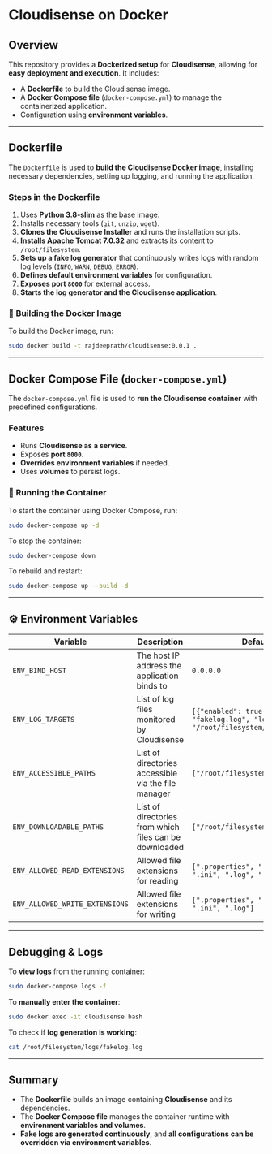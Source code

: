 # Cloudisense on Docker

## Overview
This repository provides a **Dockerized setup** for **Cloudisense**, allowing for **easy deployment and execution**. It includes:
- A **Dockerfile** to build the Cloudisense image.
- A **Docker Compose file** (`docker-compose.yml`) to manage the containerized application.
- Configuration using **environment variables**.

---

## Dockerfile
The `Dockerfile` is used to **build the Cloudisense Docker image**, installing necessary dependencies, setting up logging, and running the application.

### Steps in the Dockerfile
1. Uses **Python 3.8-slim** as the base image.
2. Installs necessary tools (`git`, `unzip`, `wget`).
3. **Clones the Cloudisense Installer** and runs the installation scripts.
4. **Installs Apache Tomcat 7.0.32** and extracts its content to `/root/filesystem`.
5. **Sets up a fake log generator** that continuously writes logs with random log levels (`INFO`, `WARN`, `DEBUG`, `ERROR`).
6. **Defines default environment variables** for configuration.
7. **Exposes port `8000`** for external access.
8. **Starts the log generator and the Cloudisense application**.

### 🔹 Building the Docker Image
To build the Docker image, run:
```bash
sudo docker build -t rajdeeprath/cloudisense:0.0.1 .
```

---

## Docker Compose File (`docker-compose.yml`)
The `docker-compose.yml` file is used to **run the Cloudisense container** with predefined configurations.

### Features
- Runs **Cloudisense as a service**.
- Exposes **port `8000`**.
- **Overrides environment variables** if needed.
- Uses **volumes** to persist logs.

### 🔹 Running the Container
To start the container using Docker Compose, run:
```bash
sudo docker-compose up -d
```
To stop the container:
```bash
sudo docker-compose down
```
To rebuild and restart:
```bash
sudo docker-compose up --build -d
```

---

## ⚙️ Environment Variables
| **Variable** | **Description** | **Default Value** |
|-------------|----------------|------------------|
| `ENV_BIND_HOST` | The host IP address the application binds to | `0.0.0.0` |
| `ENV_LOG_TARGETS` | List of log files monitored by Cloudisense | `[{"enabled": true, "name": "fakelog.log", "log_file_path": "/root/filesystem/logs/fakelog.log"}]` |
| `ENV_ACCESSIBLE_PATHS` | List of directories accessible via the file manager | `["/root/filesystem"]` |
| `ENV_DOWNLOADABLE_PATHS` | List of directories from which files can be downloaded | `["/root/filesystem"]` |
| `ENV_ALLOWED_READ_EXTENSIONS` | Allowed file extensions for reading | `[".properties", ".xml", ".txt", ".ini", ".log", ".sh", ".bat"]` |
| `ENV_ALLOWED_WRITE_EXTENSIONS` | Allowed file extensions for writing | `[".properties", ".xml", ".txt", ".ini", ".log"]` |

---

## Debugging & Logs
To **view logs** from the running container:
```bash
sudo docker-compose logs -f
```
To **manually enter the container**:
```bash
sudo docker exec -it cloudisense bash
```
To check if **log generation is working**:
```bash
cat /root/filesystem/logs/fakelog.log
```

---

## Summary
- The **Dockerfile** builds an image containing **Cloudisense** and its dependencies.
- The **Docker Compose file** manages the container runtime with **environment variables and volumes**.
- **Fake logs are generated continuously**, and **all configurations can be overridden via environment variables**.